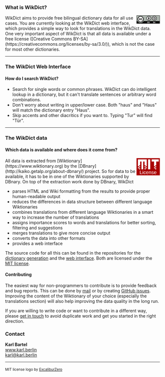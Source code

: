 ### What is WikDict?

<img style="float: right; width: 15%" src="/static/img/markdown/by-sa.svg">
WikDict aims to provide free bilingual dictionary data for all use cases. You are currently looking at the WikDict web interface, which provides a simple way to look for translations in the WikDict data. One very important aspect of WikDict is that all data is available under a free license ([Creative Commons BY-SA](https://creativecommons.org/licenses/by-sa/3.0/)), which is not the case for most other dictionaries.

---

### The WikDict Web Interface

#### How do I search WikDict?

* Search for single words or common phrases. WikDict can do intelligent lookup in a dictionary, but it can't translate sentences or arbitrary word combinations.
* Don't worry about writing in upper/lower case. Both "haus" and "Haus" will match the dictionary entry "Haus".
* Skip accents and other diacritics if you want to. Typing "Tur" will find "Tür".

---

### The WikDict data

#### Which data is available and where does it come from?

<img style="float: right; width: 15%" src="/static/img/markdown/mit-license.svg">
All data is extracted from [Wiktionary](https://www.wiktionary.org) by the [DBnary](http://kaiko.getalp.org/about-dbnary/) project. So for data to be available, it has to be in one of the Wiktionaries supported by DBnary. On top of the extraction work done by DBnary, WikDict

* parses HTML and Wiki formatting from the results to provide proper human-readable output 
* reduces the differences in data structure between different language Wiktionaries
* combines translations from different language Wiktionaries in a smart way to increase the number of translations
* assigns importance scores to words and translations for better sorting, filtering and suggestions
* merges translations to give more concise output
* converts the data into other formats
* provides a web interface

The source code for all this can be found in the repositories for the [dictionary generation](https://github.com/karlb/wikdict-gen) and the [web interface](https://github.com/karlb/wikdict-web). Both are licensed under the [MIT license](https://choosealicense.com/licenses/mit/).

#### Contributing

The easiest way for non-programmers to contribute is to provide feedback and bug reports. This can be done by [mail] or by creating [GitHub issues][issues]. Improving the content of the Wiktionary of your choice (especially the translations section) will also help improving the data quality in the long run.

If you are willing to write code or want to contribute in a different way, please [get in touch][mail] to avoid duplicate work and get you started in the right direction.

[mail]: mailto:karl@karl.berlin
[issues]: https://github.com/karlb/wikdict-web/issues


### Contact

<strong>Karl Bartel</strong><br>
<a href="https://www.karl.berlin">www.karl.berlin</a><br>
<a href="mailto:karl@karl.berlin">karl@karl.berlin</a>

---
<small>MIT license logo by [ExcaliburZero](https://excaliburzero.deviantart.com/art/MIT-License-Logo-595847140)</small>
